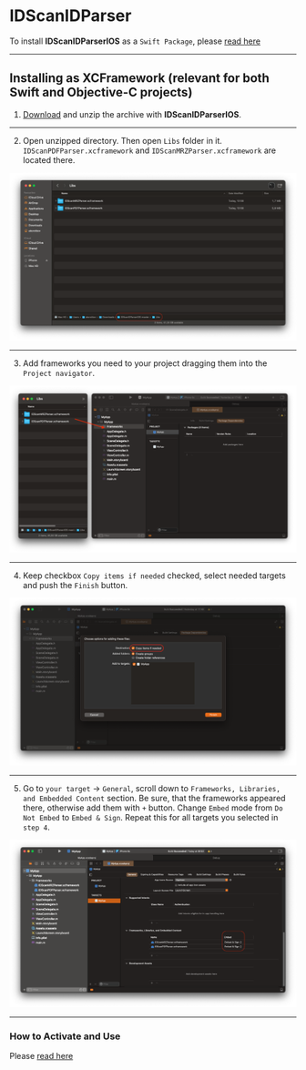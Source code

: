 # IDScanIDParser

To install **IDScanIDParserIOS** as a `Swift Package`, please [read here](../../../#installation)

---

## Installing as XCFramework (relevant for both Swift and Objective-C projects)

1. [Download](../../../archive/master.zip) and unzip the archive with **IDScanIDParserIOS**.

---

2. Open unzipped directory. Then open `Libs` folder in it. `IDScanPDFParser.xcframework` and `IDScanMRZParser.xcframework` are located there.

<img src="../Docs/resources/installing_framework_1.png">

---

3. Add frameworks you need to your project dragging them into the `Project navigator`.

<img src="../Docs/resources/installing_framework_2.png">

---

4. Keep checkbox `Copy items if needed` checked, select needed targets and push the `Finish` button.

<img src="../Docs/resources/installing_framework_3.png">

---

5. Go to `your target` → `General`, scroll down to `Frameworks, Libraries, and Embedded Content` section. Be sure, that the frameworks appeared there, otherwise add them with `+` button. Change `Embed` mode from `Do Not Embed` to `Embed & Sign`. Repeat this for all targets you selected in `step 4`.
   
<img src="../Docs/resources/installing_framework_4.png">

---

### How to Activate and Use

Please [read here](../../../#how-to-activate)
